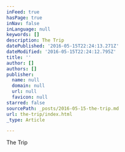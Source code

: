 ```yaml
---
inFeed: true
hasPage: true
inNav: false
inLanguage: null
keywords: []
description: The Trip
datePublished: '2016-05-15T22:24:13.271Z'
dateModified: '2016-05-15T22:24:12.795Z'
title: ''
author: []
authors: []
publisher:
  name: null
  domain: null
  url: null
  favicon: null
starred: false
sourcePath: _posts/2016-05-15-the-trip.md
url: the-trip/index.html
_type: Article

---
```

The Trip
